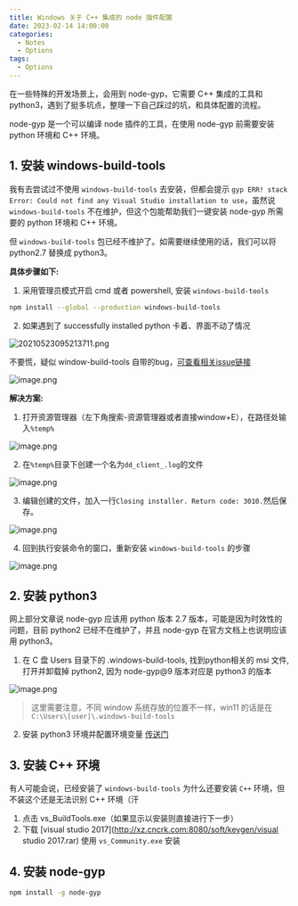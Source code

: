 ```yaml
---
title: Windows 关于 C++ 集成的 node 插件配置
date: 2023-02-14 14:00:00
categories:
  - Notes
  - Options
tags:
  - Options
---
```


在一些特殊的开发场景上，会用到 node-gyp，它需要 C++ 集成的工具和 python3，遇到了挺多坑点，整理一下自己踩过的坑，和具体配置的流程。

node-gyp 是一个可以编译 node 插件的工具，在使用 node-gyp 前需要安装 python 环境和 C++ 环境。

<!-- more -->

## 1. 安装 **windows-build-tools**

我有去尝试过不使用 `windows-build-tools` 去安装，但都会提示 `gyp ERR! stack Error: Could not find any Visual Studio installation to use`，虽然说 `windows-build-tools` 不在维护，但这个包能帮助我们一键安装 node-gyp 所需要的 python 环境和 C++ 环境。

但 `windows-build-tools` 包已经不维护了。如需要继续使用的话，我们可以将 python2.7 替换成 python3。

**具体步骤如下:**

1. 采用管理员模式开启 cmd 或者 powershell, 安装 `windows-build-tools`

```sh
npm install --global --production windows-build-tools
```

2. 如果遇到了 successfully installed python 卡着、界面不动了情况

![20210523095213711.png](https://p1-juejin.byteimg.com/tos-cn-i-k3u1fbpfcp/3fc2bf0a4a8d49deaaf26fd1fdf29ed6~tplv-k3u1fbpfcp-zoom-in-crop-mark:1512:0:0:0.awebp?)

不要慌，疑似 window-build-tools 自带的bug，[可查看相关issue链接](https://link.juejin.cn/?target=https%3A%2F%2Fgithub.com%2Ffelixrieseberg%2Fwindows-build-tools%2Fissues%2F244)

![image.png](https://p1-juejin.byteimg.com/tos-cn-i-k3u1fbpfcp/23a100d3fda74311bbcc53323f56e3ff~tplv-k3u1fbpfcp-zoom-in-crop-mark:1512:0:0:0.awebp?)

**解决方案:**

1. 打开资源管理器（左下角搜索-资源管理器或者直接window+E），在路径处输入`%temp%`

![image.png](https://p1-juejin.byteimg.com/tos-cn-i-k3u1fbpfcp/931942e496014cdca816ff28e818ca0b~tplv-k3u1fbpfcp-zoom-in-crop-mark:1512:0:0:0.awebp?)

2. 在`%temp%`目录下创建一个名为`dd_client_.log`的文件

![image.png](https://p1-juejin.byteimg.com/tos-cn-i-k3u1fbpfcp/b720eeb4bc3d4d208be131ffc4559763~tplv-k3u1fbpfcp-zoom-in-crop-mark:1512:0:0:0.awebp?)

3. 编辑创建的文件，加入一行`Closing installer. Return code: 3010.`然后保存。

![image.png](https://p9-juejin.byteimg.com/tos-cn-i-k3u1fbpfcp/bc8122a073d74320852b56cc591845ba~tplv-k3u1fbpfcp-zoom-in-crop-mark:1512:0:0:0.awebp?)

4. 回到执行安装命令的窗口，重新安装 `windows-build-tools` 的步骤

![image.png](https://p3-juejin.byteimg.com/tos-cn-i-k3u1fbpfcp/2967a7b61ca7492dbf4ddb89810a6950~tplv-k3u1fbpfcp-zoom-in-crop-mark:1512:0:0:0.awebp?)

## 2. 安装 **python3**

网上部分文章说 node-gyp 应该用 python 版本 2.7 版本，可能是因为时效性的问题，目前 python2 已经不在维护了，并且 node-gyp 在官方文档上也说明应该用 python3。

1. 在 C 盘 Users 目录下的 .windows-build-tools, 找到python相关的 msi 文件, 打开并卸载掉 python2, 因为 node-gyp@9 版本对应是 python3 的版本

![image.png](https://p3-juejin.byteimg.com/tos-cn-i-k3u1fbpfcp/9ceaf949429940769a2c63a5b2fd9c83~tplv-k3u1fbpfcp-zoom-in-crop-mark:1512:0:0:0.awebp?)

> 这里需要注意，不同 window 系统存放的位置不一样，win11 的话是在 `C:\Users\[user]\.windows-build-tools`

2. 安装 python3 环境并配置环境变量 [传送门](https://link.juejin.cn/?target=https%3A%2F%2Fwww.python.org%2F)

## 3. 安装 **C++ 环境**

有人可能会说，已经安装了 `windows-build-tools` 为什么还要安装 `C++` 环境，但不装这个还是无法识别 C++ 环境（汗

1. 点击 vs_BuildTools.exe（如果显示以安装则直接进行下一步）
2. 下载 [visual studio 2017](http://xz.cncrk.com:8080/soft/keygen/visual studio 2017.rar) 使用 `vs_Community.exe` 安装

## 4. 安装 **node-gyp**

```sh
npm install -g node-gyp
```


